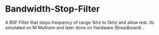 # Bandwidth-Stop-Filter
A BSF Filter that stops frequency of range 1khz to 5khz and allow rest. Its simulated on NI Multisim and later done on Hardware (Breadboard) .
